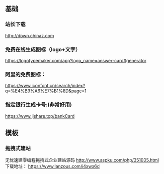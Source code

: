 ## 基础
### 站长下载
http://down.chinaz.com
### 免费在线生成图标（logo+文字）
https://logotypemaker.com/app?logo_name=answer-card#generator
### 阿里的免费图标：
https://www.iconfont.cn/search/index?q=%E4%B9%A6%E7%B1%8D&page=1
### 指定银行生成卡号:(非常好用)
https://www.jlshare.top/bankCard

## 模板
### 拖拽式建站
无忧速建零编程拖拽式企业建站源码
http://www.aspku.com/php/351005.html
下载地址：
https://www.lanzous.com/i4xwx6d
